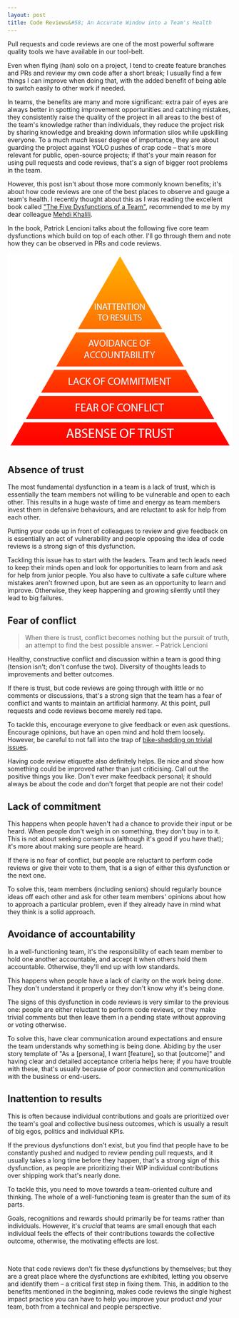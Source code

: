 ```yaml
---
layout: post
title: Code Reviews&#58; An Accurate Window into a Team's Health
---
```


Pull requests and code reviews are one of the most powerful software quality tools we have available in our tool-belt.

Even when flying (han) solo on a project, I tend to create feature branches and PRs and review my own code after a short break; I usually find a few things I can improve when doing that, with the added benefit of being able to switch easily to other work if needed.

In teams, the benefits are many and more significant: extra pair of eyes are always better in spotting improvement opportunities and catching mistakes, they consistently raise the quality of the project in all areas to the best of the team's knowledge rather than individuals, they reduce the project risk by sharing knowledge and breaking down information silos while upskilling everyone. To a much _much_ lesser degree of importance, they are about guarding the project against YOLO pushes of crap code – that's more relevant for public, open-source projects; if that's your main reason for using pull requests and code reviews, that's a sign of bigger root problems in the team.

However, this post isn't about those more commonly known benefits; it's about how code reviews are one of the best places to observe and gauge a team's health. I recently thought about this as I was reading the excellent book called ["The Five Dysfunctions of a Team"](https://en.wikipedia.org/wiki/The_Five_Dysfunctions_of_a_Team), recommended to me by my dear colleague [Mehdi Khalili](https://www.mehdi-khalili.com/).

In the book, Patrick Lencioni talks about the following five core team dysfunctions which build on top of each other. I'll go through them and note how they can be observed in PRs and code reviews.

![The Five Dysfunctions of a Team](/images/posts/code-reviews/dysfunctions-pyramid.png)

## Absence of trust

The most fundamental dysfunction in a team is a lack of trust, which is essentially the team members not willing to be vulnerable and open to each other. This results in a huge waste of time and energy as team members invest them in defensive behaviours, and are reluctant to ask for help from each other.

Putting your code up in front of colleagues to review and give feedback on is essentially an act of vulnerability and people opposing the idea of code reviews is a strong sign of this dysfunction.

Tackling this issue has to start with the leaders. Team and tech leads need to keep their minds open and look for opportunities to learn from and ask for help from junior people. You also have to cultivate a safe culture where mistakes aren't frowned upon, but are seen as an opportunity to learn and improve. Otherwise, they keep happening and growing silently until they lead to big failures.


## Fear of conflict

> When there is trust, conflict becomes nothing but the pursuit of truth, an attempt to find the best possible answer. – Patrick Lencioni

Healthy, constructive conflict and discussion within a team is good thing (tension isn't; don't confuse the two). Diversity of thoughts leads to improvements and better outcomes.

If there is trust, but code reviews are going through with little or no comments or discussions, that's a strong sign that the team has a fear of conflict and wants to maintain an artificial harmony. At this point, pull requests and code reviews become merely red tape.

To tackle this, encourage everyone to give feedback or even ask questions. Encourage opinions, but have an open mind and hold them loosely. However, be careful to not fall into the trap of [bike-shedding on trivial issues](https://en.wikipedia.org/wiki/Law_of_triviality).

Having code review etiquette also definitely helps. Be nice and show how something could be improved rather than just criticising. Call out the positive things you like. Don't ever make feedback personal; it should always be about the code and don't forget that people are not their code!


## Lack of commitment

This happens when people haven't had a chance to provide their input or be heard. When people don't weigh in on something, they don't buy in to it. This is not about seeking consensus (although it's good if you have that); it's more about making sure people are heard.

If there is no fear of conflict, but people are reluctant to perform code reviews or give their vote to them, that is a sign of either this dysfunction or the next one.

To solve this, team members (including seniors) should regularly bounce ideas off each other and ask for other team members' opinions about how to approach a particular problem, even if they already have in mind what they think is a solid approach.


## Avoidance of accountability

In a well-functioning team, it's the responsibility of each team member to hold one another accountable, and accept it when others hold them accountable. Otherwise, they'll end up with low standards.

This happens when people have a lack of clarity on the work being done. They don't understand it properly or they don't know why it's being done.

The signs of this dysfunction in code reviews is very similar to the previous one: people are either reluctant to perform code reviews, or they make trivial comments but then leave them in a pending state without approving or voting otherwise.

To solve this, have clear communication around expectations and ensure the team understands why something is being done. Abiding by the user story template of "As a [persona], I want [feature], so that [outcome]" and having clear and detailed acceptance criteria helps here; if you have trouble with these, that's usually because of poor connection and communication with the business or end-users.


## Inattention to results

This is often because individual contributions and goals are prioritized over the team's goal and collective business outcomes, which is usually a result of big egos, politics and individual KPIs.

If the previous dysfunctions don't exist, but you find that people have to be constantly pushed and nudged to review pending pull requests, and it usually takes a long time before they happen, that's a strong sign of this dysfunction, as people are prioritizing their WIP individual contributions over shipping work that's nearly done.

To tackle this, you need to move towards a team-oriented culture and thinking. The whole of a well-functioning team is greater than the sum of its parts.

Goals, recognitions and rewards should primarily be for teams rather than individuals. However, it's _crucial_ that teams are small enough that each individual feels the effects of their contributions towards the collective outcome, otherwise, the motivating effects are lost.

&nbsp;

Note that code reviews don't fix these dysfunctions by themselves; but they are a great place where the dysfunctions are exhibited, letting you observe and identify them – a critical first step in fixing them. This, in addition to the benefits mentioned in the beginning, makes code reviews the single highest impact practice you can have to help you improve your product _and_ your team, both from a technical and people perspective.